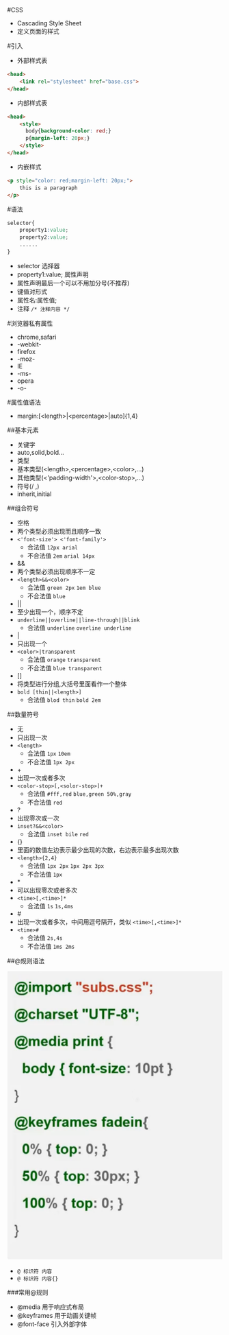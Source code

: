 #CSS
* Cascading Style Sheet
* 定义页面的样式

#引入
* 外部样式表
```html
<head>
    <link rel="stylesheet" href="base.css">
</head>
```
* 内部样式表
```html
<head>
    <style>
      body{background-color: red;}
      p{margin-left: 20px;}
    </style>
</head>
```
* 内嵌样式
```html
<p style="color: red;margin-left: 20px;">
    this is a paragraph
</p>
```

#语法
```CSS
selector{
    property1:value;
    property2:value;
    ......
}
```
* selector 选择器
* property1:value; 属性声明
 * 属性声明最后一个可以不用加分号\(不推荐\)
 * 键值对形式
 * 属性名:属性值;
* 注释 `/* 注释内容 */`

#浏览器私有属性
* chrome,safari
 * -webkit-
* firefox
 * -moz-
* IE
 * -ms-
* opera
 * -o-

#属性值语法
* margin:\[\<length\>|\<percentage\>|auto\]\{1,4\}

##基本元素
* 关键字
 * auto,solid,bold...
* 类型
 * 基本类型\(\<length\>,\<percentage\>,\<color\>,...\)
 * 其他类型\(\<'padding-width'\>,\<color-stop\>,...\)
* 符号\(/ ,\)
* inherit,initial

##组合符号
* 空格
 * 两个类型必须出现而且顺序一致
 * `<'font-size'> <'font-family'>`
    * 合法值
    `12px arial`
    * 不合法值
    `2em`
    `arial 14px`
* &&
 * 两个类型必须出现顺序不一定
 * `<length>&&<color>`
    * 合法值
    `green 2px`
    `1em blue`
    * 不合法值
    `blue`
* ||
 * 至少出现一个，顺序不定
 * `underline||overline||line-through||blink`
    * 合法值
    `underline`
    `overline underline`
* |
 * 只出现一个
 * `<color>|transparent`
    * 合法值
    `orange`
    `transparent`
    * 不合法值
    `blue transparent`
* \[\]
 * 将类型进行分组,大括号里面看作一个整体
 * `bold [thin||<length>]`
    * 合法值
    `blod thin`
    `bold 2em`

##数量符号
* 无
 * 只出现一次
 * `<length>`
    * 合法值
    `1px`
    `10em`
    * 不合法值
    `1px 2px`
* \+
 * 出现一次或者多次
 * `<color-stop>[,<solor-stop>]+`
    * 合法值
    `#fff,red`
    `blue,green 50%,gray`
    * 不合法值
    `red`
* ?
 * 出现零次或一次
 * `inset?&&<color>`
    * 合法值
    `inset bile`
    `red`
* \{\}
 * 里面的数值左边表示最少出现的次数，右边表示最多出现次数
 * `<length>{2,4}`
    * 合法值
    `1px 2px`
    `1px 2px 3px`
    * 不合法值
    `1px`
* \*
 * 可以出现零次或者多次
 * `<time>[,<time>]*`
    * 合法值
    `1s`
    `1s,4ms`
* \#
 * 出现一次或者多次，中间用逗号隔开，类似 `<time>[,<time>]*`
 * `<time>#`
    * 合法值
    `2s,4s`
    * 不合法值
    `1ms 2ms`

##@规则语法

![at rule](img/atrule.png)

* `@ 标识符 内容`
* `@ 标识符 内容{}`

###常用@规则
* @media 用于响应式布局
* @keyframes 用于动画关键帧
* @font-face 引入外部字体
